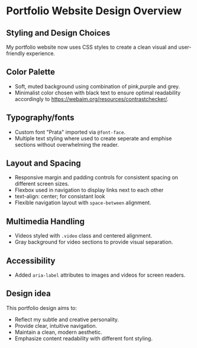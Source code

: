 # Portfolio Website Design Overview

## Styling and Design Choices

My portfolio website now uses CSS styles to create a clean visual and user-friendly experience.

## Color Palette

- Soft, muted background using combination of pink,purple and grey.
- Minimalist color chosen with black text to ensure optimal readability accordingly to https://webaim.org/resources/contrastchecker/.

## Typography/fonts

- Custom font "Prata" imported via `@font-face`.
- Multiple text styling where used to create seperate and emphise sections without overwhelming the reader.

## Layout and Spacing

- Responsive margin and padding controls for consistent spacing on different screen sizes.
- Flexbox used in navigation to display links next to each other
- text-align: center; for consistant look
- Flexible navigation layout with `space-between` alignment.

## Multimedia Handling

- Videos styled with `.video` class and centered alignment.
- Gray background for video sections to provide visual separation.


## Accessibility

- Added `aria-label` attributes to images and videos for screen readers.


## Design idea

This portfolio design aims to:

- Reflect my subtle and creative personality.
- Provide clear, intuitive navigation.
- Maintain a clean, modern aesthetic.
- Emphasize content readability with different font styling.

